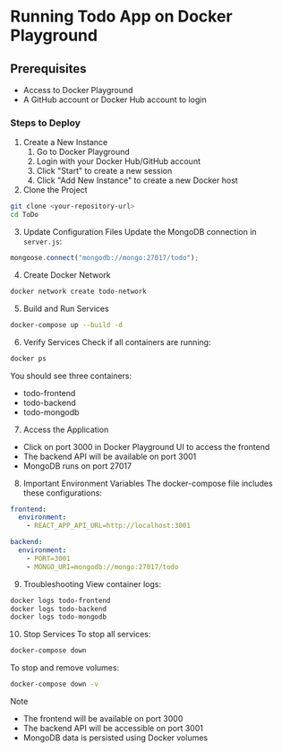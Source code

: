 # Running Todo App on Docker Playground
## Prerequisites
- Access to Docker Playground
- A GitHub account or Docker Hub account to login

### Steps to Deploy
1. Create a New Instance
    1. Go to Docker Playground
    2. Login with your Docker Hub/GitHub account
    3. Click "Start" to create a new session
    4. Click "Add New Instance" to create a new Docker host
2. Clone the Project
```bash
git clone <your-repository-url>
cd ToDo
```

3. Update Configuration Files
Update the MongoDB connection in `server.js`:
```javascript
mongoose.connect("mongodb://mongo:27017/todo");
```

4. Create Docker Network
```bash
docker network create todo-network
```

5. Build and Run Services
```bash
docker-compose up --build -d
```

6. Verify Services
Check if all containers are running:
```bash
docker ps
```

You should see three containers:
- todo-frontend
- todo-backend
- todo-mongodb

7. Access the Application
- Click on port 3000 in Docker Playground UI to access the frontend
- The backend API will be available on port 3001
- MongoDB runs on port 27017


8. Important Environment Variables
The docker-compose file includes these configurations:
```yaml
frontend:
  environment:
    - REACT_APP_API_URL=http://localhost:3001

backend:
  environment:
    - PORT=3001
    - MONGO_URI=mongodb://mongo:27017/todo

```

9. Troubleshooting
View container logs:
```bash
docker logs todo-frontend
docker logs todo-backend
docker logs todo-mongodb
```

10. Stop Services
To stop all services:
```bash
docker-compose down
```

To stop and remove volumes:
```bash
docker-compose down -v
```

Note
- The frontend will be available on port 3000
- The backend API will be accessible on port 3001
- MongoDB data is persisted using Docker volumes